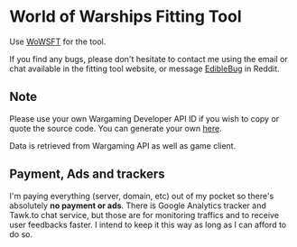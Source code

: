 # World of Warships Fitting Tool
Use [WoWSFT](http://wowsft.com) for the tool.

If you find any bugs, please don't hesitate to contact me using the email or chat available in the fitting tool website, or message [EdibleBug](https://www.reddit.com/user/EdibleBug/) in Reddit.

## Note
Please use your own Wargaming Developer API ID if you wish to copy or quote the source code. You can generate your own [here](https://developers.wargaming.net/).

Data is retrieved from Wargaming API as well as game client.

## Payment, Ads and trackers
I'm paying everything (server, domain, etc) out of my pocket so there's absolutely **no payment or ads**. There is Google Analytics tracker and Tawk.to chat service, but those are for monitoring traffics and to receive user feedbacks faster. I intend to keep it this way as long as I can afford to do so.
